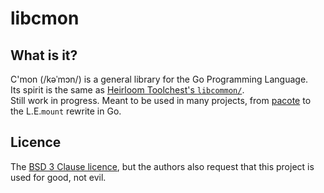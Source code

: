 # libcmon

## What is it?

C'mon (/kəˈmɔn/) is a general library for the Go Programming Language.  
Its spirit is the same as [Heirloom Toolchest's
``libcommon/``](https://github.com/Projeto-Pindorama/heirloom-ng/tree/master/libcommon).  
Still work in progress. Meant to be used in many projects, from
[pacote](https://github.com/Projeto-Pindorama/pacote) to the L.E.``mount``
rewrite in Go.

## Licence

The
[BSD 3 Clause licence](https://github.com/Projeto-Pindorama/libcmon?tab=License-1-ov-file),
but the authors also request that this project is used for good, not evil.
